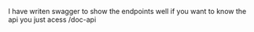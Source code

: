 I have writen swagger to show the endpoints well if you want to know the api you just acess /doc-api
